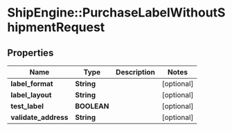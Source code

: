 # ShipEngine::PurchaseLabelWithoutShipmentRequest

## Properties
Name | Type | Description | Notes
------------ | ------------- | ------------- | -------------
**label_format** | **String** |  | [optional] 
**label_layout** | **String** |  | [optional] 
**test_label** | **BOOLEAN** |  | [optional] 
**validate_address** | **String** |  | [optional] 


